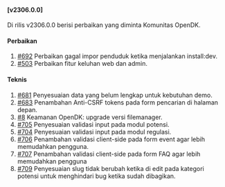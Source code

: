 #### [v2306.0.0]

Di rilis v2306.0.0 berisi perbaikan yang diminta Komunitas OpenDK.

#### Perbaikan

1. [#692](https://github.com/OpenSID/OpenDK/issues/692) Perbaikan gagal impor penduduk ketika menjalankan install:dev.
2. [#503](https://github.com/OpenSID/OpenDK/issues/503) Perbaikan fitur keluhan web dan admin.

#### Teknis

1. [#681](https://github.com/OpenSID/OpenDK/issues/681) Penyesuaian data yang belum lengkap untuk kebutuhan demo.
2. [#683](https://github.com/OpenSID/OpenDK/issues/683) Penambahan Anti-CSRF tokens pada form pencarian di halaman depan.
3. [#8](https://github.com/OpenSID/wiki-keamanan/issues/8) Keamanan OpenDK: upgrade versi filemanager.
4. [#705](https://github.com/OpenSID/OpenDK/issues/705) Penyesuaian validasi input pada modul potensi.
5. [#704](https://github.com/OpenSID/OpenDK/issues/704) Penyesuaian validasi input pada modul regulasi.
6. [#706](https://github.com/OpenSID/OpenDK/issues/706) Penambahan validasi client-side pada form event agar lebih memudahkan pengguna.
7. [#707](https://github.com/OpenSID/OpenDK/issues/707) Penambahan validasi client-side pada form FAQ agar lebih memudahkan pengguna
8. [#709](https://github.com/OpenSID/OpenDK/issues/709) Penyesuaian slug tidak berubah ketika di edit pada kategori potensi untuk menghindari bug ketika sudah dibagikan.
